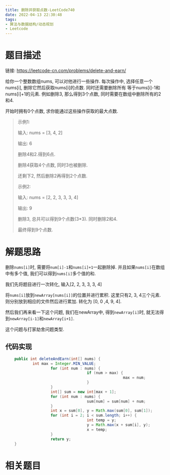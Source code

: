 ```yaml
---
title: 删除并获取点数-LeetCode740
date: 2022-04-13 22:30:48
tags:
- 算法与数据结构/动态规划
- Leetcode
---
```


# 题目描述

链接: https://leetcode-cn.com/problems/delete-and-earn/

给你一个整数数组nums, 可以对他进行一些操作. 每次操作中, 选择任意一个nums\[i], 删除它然后获取nums\[i]的点数. 同时还需要删除所有 等于nums\[i]-1和nums\[i]+1的元素. 例如删除3, 那么得到3个点数, 同时需要在数组中删除所有的2和4.

开始时拥有0个点数, 求你能通过这些操作获取的最大点数.

> 示例1:
>
> 输入: nums = \[3, 4, 2]
>
> 输出: 6
>
> 删除4和2.得到6点.
>
> 删除4获取4个点数, 同时3也被删除.
>
> 还剩下2, 然后删除2再得到2个点数.
>
> 示例2:
>
> 输入: nums = \[2, 2, 3, 3, 3, 4]
>
> 输出: 9
>
> 删除3, 总共可以得到9个点数(3*3). 同时删除2和4.
>
> 最终得到9个点数.

<!--more-->

# 解题思路

删除`nums[i]`时, 需要将`num[i]-1`和`nums[i]+1`一起删除掉. 并且如果`nums[i]`在数组中有多个值, 我们可以得到`nums[i]`多个值的和.

我们先将题目进行一次转化, 输入\[2, 2, 3, 3, 3, 4]

将`nums[i]`放到`newArray[nums[i]]`的位置并进行累积. 这里只有2, 3, 4三个元素. 则分别放到相应的文件然后进行累加. 转化为 \[0, 0 ,4, 9, 4]. 

然后我们再来看一下这个问题, 我们在newArray中, 得到`newArray[i]`时, 就无法得到`newArray[i-1]`和`newArray[i+1]`.

这个问题与打家劫舍问题类型.

## 代码实现

```java
	public int deleteAndEarn(int[] nums) {
    		int max = Integer.MIN_VALUE;
		    		for (int num : nums) {
    		    					if (num > max) {
        				    						max = num;
    					    		}
    				}
    				int[] sum = new int[max + 1];
    				for (int num : nums) {
    		    					sum[num] = sum[num] + num;
    				}
    				int x = sum[0], y = Math.max(sum[0], sum[1]);
    				for (int i = 2; i < sum.length; i++) {
    		    					int temp = y;
    		    					y = Math.max(x + sum[i], y);
    		    					x = temp;
    				}
    				return y;
	}
```

# 相关题目

